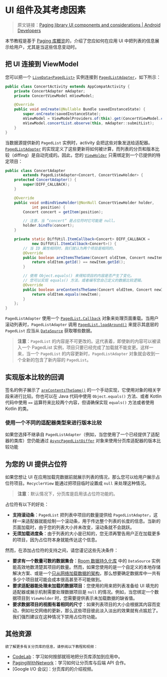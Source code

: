 # UI 组件及其考虑因素
> 原文链接：[Paging library UI components and considerations  |  Android Developers](https://developer.android.google.cn/topic/libraries/architecture/paging/ui)

本节教程是基于 [Paging 库概览](https://github.com/Android-Jetpack-Chinese-Translation/android-jetpack-chinese-translation/blob/master/DOCS/B_Guides/3_Core_topics/3_2_Architecture_Components/3_2_7_Paging_library/3_2_7_1_Overview.md)的，介绍了您应如何在应用 UI 中把列表的信息展示给用户，尤其是当这些信息变动时。

## 把 UI 连接到 ViewModel

您可以把一个 [`LiveData<PagedList>`](https://developer.android.google.cn/reference/android/arch/lifecycle/LiveData?hl=zh-cn) 实例连接到 [`PagedListAdapter`](https://developer.android.google.cn/reference/android/arch/paging/PagedListAdapter?hl=zh-cn)，如下所示：

```java
public class ConcertActivity extends AppCompatActivity {
    private ConcertAdapter mAdapter;
    private ConcertViewModel mViewModel;

    @Override
    public void onCreate(@Nullable Bundle savedInstanceState) {
        super.onCreate(savedInstanceState);
        mViewModel = ViewModelProviders.of(this).get(ConcertViewModel.class);
        mViewModel.concertList.observe(this, mAdapter::submitList);
    }
}
```

当数据源提供新的 `PagedList` 实例时，activity 会把这些对象发送给适配器。[`PagedListAdapter`](https://developer.android.google.cn/reference/android/arch/paging/PagedListAdapter?hl=zh-cn) 的实现定义了这些更新将如何被计算，而列表的分页和版本比较（diffing）是自动完成的。因此，您的 [`ViewHolder`](https://developer.android.google.cn/reference/android/support/v7/widget/RecyclerView.ViewHolder?hl=zh-cn) 只需绑定到一个已提供的特定项目：

```java
public class ConcertAdapter
        extends PagedListAdapter<Concert, ConcertViewHolder> {
    protected ConcertAdapter() {
        super(DIFF_CALLBACK);
    }

    @Override
    public void onBindViewHolder(@NonNull ConcertViewHolder holder,
            int position) {
        Concert concert = getItem(position);

        // 注意，当 “concert“ 是占位符时它可能是 null。
        holder.bindTo(concert);
    }

    private static DiffUtil.ItemCallback<Concert> DIFF_CALLBACK =
            new DiffUtil.ItemCallback<Concert>() {
        // 当 ID 属性相同时，我们就认为两个项目是相同的。
        @Override
        public boolean areItemsTheSame(Concert oldItem, Concert newItem) {
            return oldItem.getId() == newItem.getId();
        }

        // 使用 Object.equals() 来得知项目的内容是否产生了变化。
        // 您可以实现 equals() 方法，或者编写您自己定义的数据比较逻辑。
        @Override
        public boolean areContentsTheSame(Concert oldItem, Concert newItem) {
            return oldItem.equals(newItem);
        }
    };
}
```

`PagedListAdapter` 使用一个 [`PagedList.Callback`](https://developer.android.google.cn/reference/android/arch/paging/PagedList.Callback?hl=zh-cn) 对象来处理页面重载。当用户滚动列表时，`PagedListAdapter` 调用 [`PagedList.loadAround()`](https://developer.android.google.cn/reference/android/arch/paging/PagedList?hl=zh-cn#loadaround) 来提示其底层的 `PagedList` 应当从 [`DataSource`](https://developer.android.google.cn/reference/android/arch/paging/DataSource?hl=zh-cn) 获取哪些数据。

> **注意**：`PagedList` 的内容是不可更改的。这代表着，即使新的内容可以被读入一个 PagedList 实例，项目只要已经完成了加载就不能变更。这样一来，当一个 `PagedList` 的内容更新时，`PagedListAdapter` 对象就会收到一个全新的包含了新内容的 `PagedList`。

## 实现版本比较的回调

签名的例子展示了 [`areContentsTheSame()`](https://developer.android.google.cn/reference/android/support/v7/util/DiffUtil.ItemCallback?hl=zh-cn#arecontentsthesame) 的一个手动实现，它使用对象的相关字段来进行比较。你也可以在 Java 代码中使用 `Object.equals()` 方法、或者 Kotlin 代码中使用 `==` 运算符来比较两个内容，但请确保实现 `equals()` 方法或者使用 Kotlin 的类。

### 使用一个不同的适配器类型来进行版本比较

如果您选择不继承自 `PagedListAdapter`（例如，当您使用了一个已经提供了适配器的类库）您仍能通过 [`AsyncPagedListDiffer`](https://developer.android.google.cn/reference/android/arch/paging/AsyncPagedListDiffer?hl=zh-cn) 对象来使用分页库适配器的版本比较功能

## 为您的 UI 提供占位符

如果您想让 UI 在应用加载完数据前就展示列表的情况，那么您可以给用户展示占位符项目。`RecyclerView` 能通过把项目临时设置成 `null` 来处理这种情况。

> **注意**：默认情况下，分页库是启用该占位符功能的。

占位符有以下的好处：

* **支持滚动条**：`PagedList` 把列表中项目的数量提供给 `PagedListAdapter`，这样一来适配器就能绘制一个滚动条，用于传达整个列表的长度的信息。当新的页面加载时，由于您的列表大小并未改变，滚动条就不会跳跃。
* **无须加载进度条**：由于列表的大小是已知的，您无须再警告用户正在加载更多的项目，因为占位符本身就能传达这个信息。

然而，在添加占位符的支持之间，请您谨记这些先决条件：

* **要求有一个数量可数的数据集合**：[Room 数据持久化库](https://github.com/Android-Jetpack-Chinese-Translation/android-jetpack-chinese-translation/blob/master/DOCS/B_Guides/3_Core_topics/3_2_Architecture_Components/3_2_8_Room_Persistence_Library.md) 中的 `DataSource` 实例能高效地数清楚其项目的数量。然而，如果您使用的是一个自定义的本地存储解决方案、或是一个[只从网络加载数据的架构](https://github.com/Android-Jetpack-Chinese-Translation/android-jetpack-chinese-translation/blob/master/DOCS/B_Guides/3_Core_topics/3_2_Architecture_Components/3_2_7_Paging_library/3_2_7_1_Overview.md)，那么想要确定数据库中一共有多少个项目就可能会成本很高甚至不可能做到。
* **要求适配器能处理未加载的数据项目**：您使用的用来把列表准备给 UI 填充的适配器或展示机制需要处理数据项目是 `null` 的情况。例如，当您绑定一个数据项目到 `ViewHolder` 时，您需要提供表示未加载数据的缺省值。
* **要求数据项目的视图有着相同的尺寸**：如果列表项目的大小会根据其内容而变动，例如社交网络的更新，那么这些项目彼此淡入淡出的效果就有点尴尬了。我们强烈建议在这种情况下禁用占位符功能。

## 其他资源

	欲了解更多有关分页库的信息，请参阅以下教程和视频：

* [CodeLab](https://codelabs.developers.google.com/codelabs/android-paging/index.html?hl=zh-cn)：学习如何按部就班地把分页库添加到应用中。
* [PagingWithNetwork](https://github.com/googlesamples/android-architecture-components/tree/master/PagingWithNetworkSample)：学习如何让分页库与后端 API 合作。
* [Google I/O 会议]：分页库的的介绍视频。





